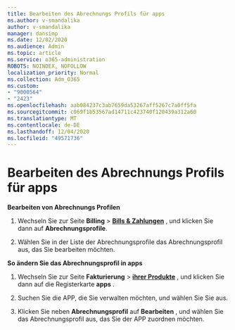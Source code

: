 ```yaml
---
title: Bearbeiten des Abrechnungs Profils für apps
ms.author: v-smandalika
author: v-smandalika
manager: dansimp
ms.date: 12/02/2020
ms.audience: Admin
ms.topic: article
ms.service: o365-administration
ROBOTS: NOINDEX, NOFOLLOW
localization_priority: Normal
ms.collection: Adm_O365
ms.custom:
- "9000564"
- "2423"
ms.openlocfilehash: aab084237c3ab7659da53267aff5267c7a0ff5fa
ms.sourcegitcommit: c069f1b53567ad14711c423740f120439a312a60
ms.translationtype: MT
ms.contentlocale: de-DE
ms.lasthandoff: 12/04/2020
ms.locfileid: "49571736"
---
```

# <a name="edit-billing-profile-for-apps"></a>Bearbeiten des Abrechnungs Profils für apps

**Bearbeiten von Abrechnungs Profilen**

1. Wechseln Sie zur Seite **Billing**  >  **[Bills & Zahlungen](https://go.microsoft.com/fwlink/p/?linkid=848039)** , und klicken Sie dann auf **Abrechnungsprofile**.

2. Wählen Sie in der Liste der Abrechnungsprofile das Abrechnungsprofil aus, das Sie bearbeiten möchten.

**So ändern Sie das Abrechnungsprofil in apps**

1. Wechseln Sie zur Seite **Fakturierung**  >  **[ihrer Produkte](https://go.microsoft.com/fwlink/p/?linkid=842054)** , und klicken Sie dann auf die Registerkarte **apps** .

2. Suchen Sie die APP, die Sie verwalten möchten, und wählen Sie Sie aus.  

3. Klicken Sie neben **Abrechnungsprofil** auf **Bearbeiten** , und wählen Sie das Abrechnungsprofil aus, das Sie der APP zuordnen möchten.
